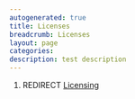 ```yaml
---
autogenerated: true
title: Licenses
breadcrumb: Licenses
layout: page
categories: 
description: test description
---
```


1.  REDIRECT [Licensing](Licensing )
